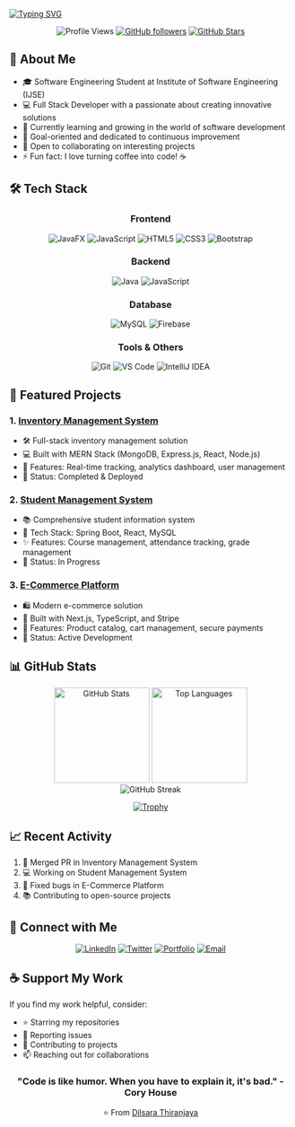 <!-- Header with Animated Text -->
[![Typing SVG](https://readme-typing-svg.demolab.com?font=Fira+Code&weight=600&size=28&duration=3000&pause=1000&color=3B82F6&center=true&vCenter=true&random=false&width=800&lines=Hi+👋+I'm+Dilsara+Thiranjaya;Software+Engineering+Student+at+SLIIT;Full+Stack+Developer;Always+Learning+New+Things)](https://git.io/typing-svg)

<!-- Profile Views and Social Badges -->
<div align="center">
  
![Profile Views](https://komarev.com/ghpvc/?username=dilsarathiranjaya&color=3b82f6&style=for-the-badge)
[![GitHub followers](https://img.shields.io/github/followers/dilsarathiranjaya?logo=github&style=for-the-badge)](https://github.com/dilsarathiranjaya)
[![GitHub Stars](https://img.shields.io/github/stars/dilsarathiranjaya?logo=github&style=for-the-badge)](https://github.com/dilsarathiranjaya)

</div>

<!-- About Me Section -->
## 🚀 About Me

- 🎓 Software Engineering Student at Institute of Software Engineering (IJSE)
- 💻 Full Stack Developer with a passionate about creating innovative solutions
- 🌱 Currently learning and growing in the world of software development
- 🎯 Goal-oriented and dedicated to continuous improvement
- 🤝 Open to collaborating on interesting projects
- ⚡ Fun fact: I love turning coffee into code! ☕️

<!-- Tech Stack -->
## 🛠️ Tech Stack

<div align="center">

### Frontend
![JavaFX](https://img.shields.io/badge/-JavaFX-007396?style=for-the-badge&logo=java&logoColor=white)
![JavaScript](https://img.shields.io/badge/-JavaScript-F7DF1E?style=for-the-badge&logo=javascript&logoColor=black)
![HTML5](https://img.shields.io/badge/-HTML5-E34F26?style=for-the-badge&logo=html5&logoColor=white)
![CSS3](https://img.shields.io/badge/-CSS3-1572B6?style=for-the-badge&logo=css3&logoColor=white)
![Bootstrap](https://img.shields.io/badge/-Bootstrap-7952B3?style=for-the-badge&logo=bootstrap&logoColor=white)

### Backend
![Java](https://img.shields.io/badge/-Java-007396?style=for-the-badge&logo=java&logoColor=white)
![JavaScript](https://img.shields.io/badge/-JavaScript-F7DF1E?style=for-the-badge&logo=javascript&logoColor=black)

### Database
![MySQL](https://img.shields.io/badge/-MySQL-4479A1?style=for-the-badge&logo=mysql&logoColor=white)
![Firebase](https://img.shields.io/badge/-Firebase-FFCA28?style=for-the-badge&logo=firebase&logoColor=black)

### Tools & Others
![Git](https://img.shields.io/badge/-Git-F05032?style=for-the-badge&logo=git&logoColor=white)
![VS Code](https://img.shields.io/badge/-VS%20Code-007ACC?style=for-the-badge&logo=visual-studio-code&logoColor=white)
![IntelliJ IDEA](https://img.shields.io/badge/-IntelliJ%20IDEA-000000?style=for-the-badge&logo=intellij-idea&logoColor=white)

</div>

<!-- Featured Projects -->
## 🎯 Featured Projects

### 1. [Inventory Management System](https://github.com/DilsaraThiranjaya/Inventory-Management-System)
- 🛠️ Full-stack inventory management solution
- 💻 Built with MERN Stack (MongoDB, Express.js, React, Node.js)
- 🔑 Features: Real-time tracking, analytics dashboard, user management
- 🎯 Status: Completed & Deployed

### 2. [Student Management System](https://github.com/DilsaraThiranjaya/student-management-system)
- 📚 Comprehensive student information system
- 🔧 Tech Stack: Spring Boot, React, MySQL
- ✨ Features: Course management, attendance tracking, grade management
- 🎯 Status: In Progress

### 3. [E-Commerce Platform](https://github.com/DilsaraThiranjaya/e-commerce-platform)
- 🛍️ Modern e-commerce solution
- 🚀 Built with Next.js, TypeScript, and Stripe
- 💫 Features: Product catalog, cart management, secure payments
- 🎯 Status: Active Development

<!-- GitHub Stats -->
## 📊 GitHub Stats

<div align="center">
  <img src="https://github-readme-stats.vercel.app/api?username=dilsarathiranjaya&show_icons=true&theme=tokyonight" alt="GitHub Stats" height="170"/>
  <img src="https://github-readme-stats.vercel.app/api/top-langs/?username=dilsarathiranjaya&layout=compact&theme=tokyonight" alt="Top Languages" height="170"/>
</div>

<!-- GitHub Streak -->
<div align="center">
  <img src="https://github-readme-streak-stats.herokuapp.com/?user=dilsarathiranjaya&theme=tokyonight" alt="GitHub Streak"/>
</div>

<!-- GitHub Trophies -->
<div align="center">
  
  [![Trophy](https://github-profile-trophy.vercel.app/?username=dilsarathiranjaya&theme=nord&column=7)](https://github.com/ryo-ma/github-profile-trophy)
  
</div>

<!-- Recent Activity -->
## 📈 Recent Activity

<!--START_SECTION:activity-->
1. 🎉 Merged PR in Inventory Management System
2. 💻 Working on Student Management System
3. 🐛 Fixed bugs in E-Commerce Platform
4. 📚 Contributing to open-source projects
<!--END_SECTION:activity-->

<!-- Connect with Me -->
## 🤝 Connect with Me

<div align="center">
  
[![LinkedIn](https://img.shields.io/badge/LinkedIn-0077B5?style=for-the-badge&logo=linkedin&logoColor=white)](https://linkedin.com/in/dilsara-thiranjaya-97b65128b)
[![Twitter](https://img.shields.io/badge/Twitter-1DA1F2?style=for-the-badge&logo=twitter&logoColor=white)](https://twitter.com/dilsarathiranjaya)
[![Portfolio](https://img.shields.io/badge/Portfolio-FF5722?style=for-the-badge&logo=google-chrome&logoColor=white)](https://dilsara-thiranjaya-portfolio.web.app)
[![Email](https://img.shields.io/badge/Email-D14836?style=for-the-badge&logo=gmail&logoColor=white)](mailto:dilsarathiranjaya3@gmail.com)

</div>

<!-- Support -->
## ☕ Support My Work
If you find my work helpful, consider:
- ⭐ Starring my repositories
- 🐛 Reporting issues
- 🤝 Contributing to projects
- 📫 Reaching out for collaborations

<!-- Footer -->
<div align="center">
  
### "Code is like humor. When you have to explain it, it's bad." - Cory House

⭐️ From [Dilsara Thiranjaya](https://github.com/dilsarathiranjaya)

</div>
